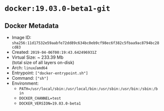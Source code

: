 # `docker:19.03.0-beta1-git`

## Docker Metadata

- Image ID: `sha256:11d17532e59aabfe72dd89c634bc0eb9cf98ec6f382c5fbaa9ac8794bc28cd83`
- Created: `2019-04-06T00:19:43.642496931Z`
- Virtual Size: ~ 233.39 Mb  
  (total size of all layers on-disk)
- Arch: `linux`/`amd64`
- Entrypoint: `["docker-entrypoint.sh"]`
- Command: `["sh"]`
- Environment:
  - `PATH=/usr/local/sbin:/usr/local/bin:/usr/sbin:/usr/bin:/sbin:/bin`
  - `DOCKER_CHANNEL=test`
  - `DOCKER_VERSION=19.03.0-beta1`
